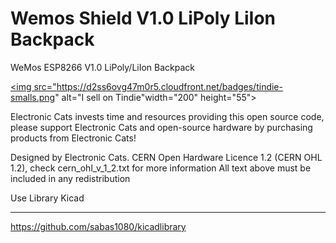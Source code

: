 # Wemos Shield V1.0 LiPoly LiIon Backpack
WeMos ESP8266 V1.0 LiPoly/LiIon Backpack

<a href="https://www.tindie.com/stores/sabas1080/?ref=offsite_badges&utm_source=sellers_sabas1080&utm_medium=badges&utm_campaign=badge_small"><img src="https://d2ss6ovg47m0r5.cloudfront.net/badges/tindie-smalls.png" alt="I sell on Tindie"width="200" height="55"></a>

Electronic Cats invests time and resources providing this open source code,
please support Electronic Cats and open-source hardware by purchasing
products from Electronic Cats!

Designed by Electronic Cats.
CERN Open Hardware Licence 1.2 (CERN OHL 1.2), check cern_ohl_v_1_2.txt for more information All text above must be included in any redistribution

Use Library Kicad
____________

https://github.com/sabas1080/kicadlibrary
